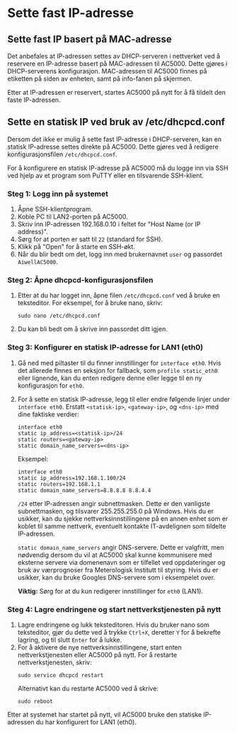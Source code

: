 # Sette fast IP-adresse

## Sette fast IP basert på MAC-adresse

Det anbefales at IP-adressen settes av DHCP-serveren i nettverket ved å reservere en IP-adresse basert på MAC-adressen til AC5000. Dette gjøres i DHCP-serverens konfigurasjon. MAC-adressen til AC5000 finnes på etiketten på siden av enheten, samt på info-fanen på skjermen. 

Etter at IP-adressen er reservert, startes AC5000 på nytt for å få tildelt den faste IP-adressen.

## Sette en statisk IP ved bruk av /etc/dhcpcd.conf

Dersom det ikke er mulig å sette fast IP-adresse i DHCP-serveren, kan en statisk IP-adresse settes direkte på AC5000. Dette gjøres ved å redigere konfigurasjonsfilen `/etc/dhcpcd.conf`.

For å konfigurere en statisk IP-adresse på AC5000 må du logge inn via SSH ved hjelp av et program som PuTTY eller en tilsvarende SSH-klient.

### Steg 1: Logg inn på systemet

1. Åpne SSH-klientprogram.
2. Koble PC til LAN2-porten på AC5000.
3. Skriv inn IP-adressen 192.168.0.10 i feltet for "Host Name (or IP address)".
4. Sørg for at porten er satt til `22` (standard for SSH).
5. Klikk på "Open" for å starte en SSH-økt.
6. Når du blir bedt om det, logg inn med brukernavnet `user` og passordet `AiwellAC5000`.

### Steg 2: Åpne dhcpcd-konfigurasjonsfilen

1. Etter at du har logget inn, åpne filen `/etc/dhcpcd.conf` ved å bruke en teksteditor. For eksempel, for å bruke nano, skriv:

   ```
   sudo nano /etc/dhcpcd.conf
   ```

2. Du kan bli bedt om å skrive inn passordet ditt igjen.

### Steg 3: Konfigurer en statisk IP-adresse for LAN1 (eth0)

1. Gå ned med piltaster til du finner innstillinger for `interface eth0`. Hvis det allerede finnes en seksjon for fallback, som `profile static_eth0` eller lignende, kan du enten redigere denne eller legge til en ny konfigurasjon for `eth0`.
2. For å sette en statisk IP-adresse, legg til eller endre følgende linjer under `interface eth0`. Erstatt `<statisk-ip>`, `<gateway-ip>`, og `<dns-ip>` med dine faktiske verdier:

   ```
   interface eth0
   static ip_address=<statisk-ip>/24
   static routers=<gateway-ip>
   static domain_name_servers=<dns-ip>
   ```

   Eksempel:

   ```
   interface eth0
   static ip_address=192.168.1.100/24
   static routers=192.168.1.1
   static domain_name_servers=8.8.8.8 8.8.4.4
   ```

   `/24` etter IP-adressen angir subnettmasken. Dette er den vanligste subnettmasken, og tilsvarer 255.255.255.0 på Windows. Hvis du er usikker, kan du sjekke nettverksinnstillingene på en annen enhet som er koblet til samme nettverk, eventuelt kontakte IT-avdelignen som tildelte IP-adressen.

   `static domain_name_servers` angir DNS-servere. Dette er valgfritt, men nødvendig dersom du vil at AC5000 skal kunne kommunisere med eksterne servere via domenenavn som er tilfellet ved oppdateringer og bruk av værprognoser fra Meterologisk Institutt til styring. Hvis du er usikker, kan du bruke Googles DNS-servere som i eksempelet over.

   **Viktig:** Sørg for at du kun redigerer innstillinger for `eth0` (LAN1).

### Steg 4: Lagre endringene og start nettverkstjenesten på nytt

1. Lagre endringene og lukk teksteditoren. Hvis du bruker nano som teksteditor, gjør du dette ved å trykke `Ctrl+X`, deretter `Y` for å bekrefte lagring, og til slutt `Enter` for å lukke.
2. For å aktivere de nye nettverksinnstillingene, start enten nettverkstjenesten eller AC5000 på nytt. For å restarte nettverkstjenesten, skriv:
   ```
   sudo service dhcpcd restart
   ```
   Alternativt kan du restarte AC5000 ved å skrive:
   ```
   sudo reboot
   ```

Etter at systemet har startet på nytt, vil AC5000 bruke den statiske IP-adressen du har konfigurert for LAN1 (eth0).
